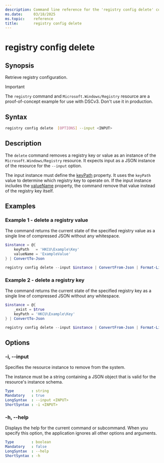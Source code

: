 ```yaml
---
description: Command line reference for the 'registry config delete' command
ms.date:     03/18/2025
ms.topic:    reference
title:       registry config delete
---
```


# registry config delete

## Synopsis

Retrieve registry configuration.

> [!IMPORTANT]
> The `registry` command and `Microsoft.Windows/Registry` resource are a proof-of-concept example
> for use with DSCv3. Don't use it in production.

## Syntax

```sh
registry config delete  [OPTIONS] --input <INPUT>
```

## Description

The `delete` command removes a registry key or value as an instance of the
`Microsoft.Windows/Registry` resource. It expects input as a JSON instance of the resource for the
`--input` option.

The input instance must define the [keyPath][01] property. It uses the `keyPath` value to determine
which registry key to operate on. If the input instance includes the [valueName][02] property, the
command remove that value instead of the registry key itself.

## Examples

### Example 1 - delete a registry value

<a id="example-1"></a>

The command returns the current state of the specified registry value as a single line of compressed
JSON without any whitespace.

```powershell
$instance = @{
    keyPath   = 'HKCU\Example\Key'
    valueName = 'ExampleValue'
} | ConvertTo-Json

registry config delete --input $instance | ConvertFrom-Json | Format-List
```

### Example 2 - delete a registry key

<a id="example-2"></a>

The command returns the current state of the specified registry key as a single line of compressed
JSON without any whitespace.

```powershell
$instance = @{
    _exist = $true
    keyPath = 'HKCU\Example\Key'
} | ConvertTo-Json

registry config delete --input $instance | ConvertFrom-Json | Format-List
```

## Options

### -i, --input

<a id="-i"></a>
<a id="--input"></a>

Specifies the resource instance to remove from the system.

The instance must be a string containing a JSON object that is valid for the resource's instance
schema.

```yaml
Type        : string
Mandatory   : true
LongSyntax  : --input <INPUT>
ShortSyntax : -i <INPUT>
```

### -h, --help

<a id="-h"></a>
<a id="--help"></a>

Displays the help for the current command or subcommand. When you specify this option, the
application ignores all other options and arguments.

```yaml
Type        : boolean
Mandatory   : false
LongSyntax  : --help
ShortSyntax : -h
```

<!-- Link references -->
[01]: ../../../resources/microsoft/windows/registry/index.md#keypath
[02]: ../../../resources/microsoft/windows/registry/index.md#valuename
